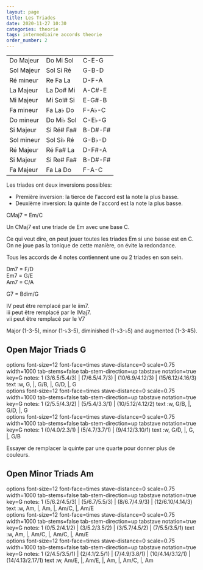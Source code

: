 ```yaml
---
layout: page
title: Les Triades
date: 2020-11-27 10:30
categories: theorie
tags: intermediaire accords theorie
order_number: 2
---
```


|             |             |          |
|-------------|-------------|----------|
| Do Majeur   | Do Mi Sol   | C-E-G    |
| Sol Majeur  | Sol Si Ré   | G-B-D    |
| Ré mineur   | Re Fa La    | D-F-A    |
| La Majeur   | La Do# Mi   | A-C#-E   |
| Mi Majeur   | Mi Sol# Si  | E-G#-B   |
| Fa mineur   | Fa La♭ Do   | F-A♭-C   |
| Do mineur   | Do Mi♭ Sol  | C-E♭-G   |
| Si Majeur   | Si Ré# Fa#  | B-D#-F#  |
| Sol mineur  | Sol Si♭ Ré  | G-B♭-D   |
| Ré Majeur   | Ré Fa# La   | D-F#-A   |
| Si Majeur   | Si Re# Fa#  | B-D#-F#  |
| Fa Majeur   | Fa La Do    | F-A-C    |

Les triades ont deux inversions possibles:

* Première inversion: la tierce de l'accord est la note la plus basse.
* Deuxième inversion: la quinte de l'accord est la note la plus basse.

CMaj7 = Em/C

Un CMaj7 est une triade de Em avec une base C.

Ce qui veut dire, on peut jouer toutes les triades Em si une basse est en C. On ne joue pas la tonique de cette manière, on évite la redondance.

Tous les accords de 4 notes contiennent une ou 2 triades en son sein.

Dm7 = F/D  
Em7 = G/E  
Am7 = C/A

G7 = Bdim/G

IV peut être remplacé par le iim7.  
iii peut être remplacé par le IMaj7.  
vii peut être remplacé par le V7

Major (1-3-5), minor (1-♭3-5), diminished (1-♭3-♭5) and augmented (1-3-#5).
 
## Open Major Triads G

<div class="vextab-auto" width=1000>
    options font-size=12 font-face=times stave-distance=0 scale=0.75 width=1000
    tab-stems=false tab-stem-direction=up
    tabstave notation=true
    key=G
    notes: 1 (3/6.5/5.4/3) | (7/6.5/4.7/3) | (10/6.9/4.12/3) | (15/6.12/4.16/3)
    text :w, G, |, G/B, |, G/D, |, G
</div>

<div class="vextab-auto" width=1000>
    options font-size=12 font-face=times stave-distance=0 scale=0.75 width=1000
    tab-stems=false tab-stem-direction=up
    tabstave notation=true
    key=G
    notes: 1 (2/5.5/4.3/2) | (5/5.4/3.3/1) | (10/5.12/4.12/2)
    text :w, G/B, |, G/D, |, G
</div>

<div class="vextab-auto" width=1000>
    options font-size=12 font-face=times stave-distance=0 scale=0.75 width=1000
    tab-stems=false tab-stem-direction=up
    tabstave notation=true
    key=G
    notes: 1 (0/4.0/2.3/1) | (5/4.7/3.7/1) | (9/4.12/3.10/1)
    text :w, G/D, |, G, |, G/B
</div>

Essayer de remplacer la quinte par une quarte pour donner plus de couleurs.

## Open Minor Triads Am

<div class="vextab-auto" width=1000>
    options font-size=12 font-face=times stave-distance=0 scale=0.75 width=1000
    tab-stems=false tab-stem-direction=up
    tabstave notation=true
    key=G
    notes: 1 (5/6.2/4.5/3) | (5/6.7/5.5/3) | (8/6.7/4.9/3) | (12/6.10/4.14/3)
    text :w, Am, |, Am, |, Am/C, |, Am/E
</div>

<div class="vextab-auto" width=1000>
    options font-size=12 font-face=times stave-distance=0 scale=0.75 width=1000
    tab-stems=false tab-stem-direction=up
    tabstave notation=true
    key=G
    notes: 1 (0/5.2/4.1/2) | (3/5.2/3.5/2) | (3/5.7/4.5/2) | (7/5.5/3.5/1)
    text :w, Am, |, Am/C, |, Am/C, |, Am/E
</div>

<div class="vextab-auto" width=1000>
    options font-size=12 font-face=times stave-distance=0 scale=0.75 width=1000
    tab-stems=false tab-stem-direction=up
    tabstave notation=true
    key=G
    notes: 1 (2/4.5/3.5/1) | (2/4.1/2.5/1) | (7/4.9/3.8/1) | (10/4.14/3.12/1) | (14/4.13/2.17/1)
    text :w, Am/E, |, Am/E, |, Am, |, Am/C, |, Am
</div>